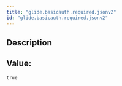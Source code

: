 ```yaml
---
title: "glide.basicauth.required.jsonv2"
id: "glide.basicauth.required.jsonv2"
---
```

## Description



## Value: 
```
true
```